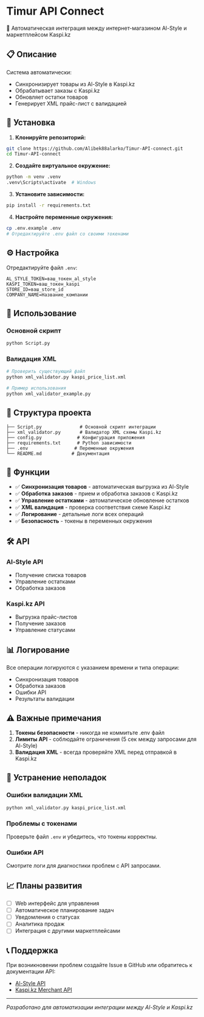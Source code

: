 # Timur API Connect

🔄 Автоматическая интеграция между интернет-магазином Al-Style и маркетплейсом Kaspi.kz

## 📋 Описание

Система автоматически:
- Синхронизирует товары из Al-Style в Kaspi.kz
- Обрабатывает заказы с Kaspi.kz
- Обновляет остатки товаров
- Генерирует XML прайс-лист с валидацией

## 🚀 Установка

1. **Клонируйте репозиторий:**
```bash
git clone https://github.com/Alibek88alarko/Timur-API-connect.git
cd Timur-API-connect
```

2. **Создайте виртуальное окружение:**
```bash
python -m venv .venv
.venv\Scripts\activate  # Windows
```

3. **Установите зависимости:**
```bash
pip install -r requirements.txt
```

4. **Настройте переменные окружения:**
```bash
cp .env.example .env
# Отредактируйте .env файл со своими токенами
```

## ⚙️ Настройка

Отредактируйте файл `.env`:

```env
AL_STYLE_TOKEN=ваш_токен_al_style
KASPI_TOKEN=ваш_токен_kaspi
STORE_ID=ваш_store_id
COMPANY_NAME=Название_компании
```

## 🎯 Использование

### Основной скрипт
```bash
python Script.py
```

### Валидация XML
```bash
# Проверить существующий файл
python xml_validator.py kaspi_price_list.xml

# Пример использования
python xml_validator_example.py
```

## 📁 Структура проекта

```
├── Script.py              # Основной скрипт интеграции
├── xml_validator.py       # Валидатор XML схемы Kaspi.kz
├── config.py             # Конфигурация приложения
├── requirements.txt      # Python зависимости
├── .env                 # Переменные окружения
└── README.md           # Документация
```

## 🔧 Функции

- ✅ **Синхронизация товаров** - автоматическая выгрузка из Al-Style
- ✅ **Обработка заказов** - прием и обработка заказов с Kaspi.kz
- ✅ **Управление остатками** - автоматическое обновление остатков
- ✅ **XML валидация** - проверка соответствия схеме Kaspi.kz
- ✅ **Логирование** - детальные логи всех операций
- ✅ **Безопасность** - токены в переменных окружения

## 🛠️ API

### Al-Style API
- Получение списка товаров
- Управление остатками
- Обработка заказов

### Kaspi.kz API
- Выгрузка прайс-листов
- Получение заказов
- Управление статусами

## 📊 Логирование

Все операции логируются с указанием времени и типа операции:
- Синхронизация товаров
- Обработка заказов
- Ошибки API
- Результаты валидации

## ⚠️ Важные примечания

1. **Токены безопасности** - никогда не коммитьте .env файл
2. **Лимиты API** - соблюдайте ограничения (5 сек между запросами для Al-Style)
3. **Валидация XML** - всегда проверяйте XML перед отправкой в Kaspi.kz

## 🐛 Устранение неполадок

### Ошибки валидации XML
```bash
python xml_validator.py kaspi_price_list.xml
```

### Проблемы с токенами
Проверьте файл `.env` и убедитесь, что токены корректны.

### Ошибки API
Смотрите логи для диагностики проблем с API запросами.

## 📈 Планы развития

- [ ] Web интерфейс для управления
- [ ] Автоматическое планирование задач
- [ ] Уведомления о статусах
- [ ] Аналитика продаж
- [ ] Интеграция с другими маркетплейсами

## 📞 Поддержка

При возникновении проблем создайте Issue в GitHub или обратитесь к документации API:
- [Al-Style API](https://api.al-style.kz/docs)
- [Kaspi.kz Merchant API](https://kaspi.kz/docs)

---
*Разработано для автоматизации интеграции между Al-Style и Kaspi.kz*
